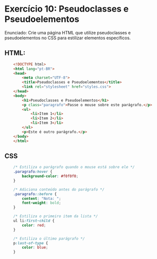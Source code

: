 # Exercício 10: Pseudoclasses e Pseudoelementos

Enunciado: Crie uma página HTML que utilize pseudoclasses e pseudoelementos no CSS para estilizar elementos específicos.

## HTML:
``` html
    <!DOCTYPE html>
    <html lang="pt-BR">
    <head>
        <meta charset="UTF-8">
        <title>Pseudoclasses e Pseudoelementos</title>
        <link rel="stylesheet" href="styles.css">
    </head>
    <body>
        <h1>Pseudoclasses e Pseudoelementos</h1>
        <p class="paragrafo">Passe o mouse sobre este parágrafo.</p>
        <ul>
            <li>Item 1</li>
            <li>Item 2</li>
            <li>Item 3</li>
        </ul>
        <p>Este é outro parágrafo.</p>
    </body>
    </html>

```

## CSS
``` css
    /* Estiliza o parágrafo quando o mouse está sobre ele */
    .paragrafo:hover {
        background-color: #f0f0f0;
    }

    /* Adiciona conteúdo antes do parágrafo */
    .paragrafo::before {
        content: "Nota: ";
        font-weight: bold;
    }

    /* Estiliza o primeiro item da lista */
    ul li:first-child {
        color: red;
    }

    /* Estiliza o último parágrafo */
    p:last-of-type {
        color: blue;
    }

```